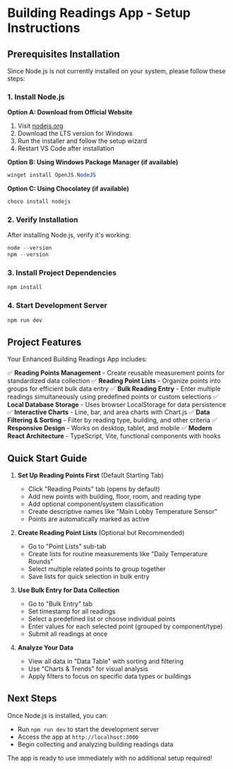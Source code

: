 # Building Readings App - Setup Instructions

## Prerequisites Installation

Since Node.js is not currently installed on your system, please follow these steps:

### 1. Install Node.js

**Option A: Download from Official Website**
1. Visit [nodejs.org](https://nodejs.org/)
2. Download the LTS version for Windows
3. Run the installer and follow the setup wizard
4. Restart VS Code after installation

**Option B: Using Windows Package Manager (if available)**
```powershell
winget install OpenJS.NodeJS
```

**Option C: Using Chocolatey (if available)**
```powershell
choco install nodejs
```

### 2. Verify Installation
After installing Node.js, verify it's working:
```powershell
node --version
npm --version
```

### 3. Install Project Dependencies
```powershell
npm install
```

### 4. Start Development Server
```powershell
npm run dev
```

## Project Features

Your Enhanced Building Readings App includes:

✅ **Reading Points Management** - Create reusable measurement points for standardized data collection
✅ **Reading Point Lists** - Organize points into groups for efficient bulk data entry
✅ **Bulk Reading Entry** - Enter multiple readings simultaneously using predefined points or custom selections
✅ **Local Database Storage** - Uses browser LocalStorage for data persistence
✅ **Interactive Charts** - Line, bar, and area charts with Chart.js
✅ **Data Filtering & Sorting** - Filter by reading type, building, and other criteria
✅ **Responsive Design** - Works on desktop, tablet, and mobile
✅ **Modern React Architecture** - TypeScript, Vite, functional components with hooks

## Quick Start Guide

1. **Set Up Reading Points First** (Default Starting Tab)
   - Click "Reading Points" tab (opens by default)
   - Add new points with building, floor, room, and reading type
   - Add optional component/system classification
   - Create descriptive names like "Main Lobby Temperature Sensor"
   - Points are automatically marked as active

2. **Create Reading Point Lists** (Optional but Recommended)
   - Go to "Point Lists" sub-tab
   - Create lists for routine measurements like "Daily Temperature Rounds"
   - Select multiple related points to group together
   - Save lists for quick selection in bulk entry

3. **Use Bulk Entry for Data Collection**
   - Go to "Bulk Entry" tab
   - Set timestamp for all readings
   - Select a predefined list or choose individual points
   - Enter values for each selected point (grouped by component/type)
   - Submit all readings at once

4. **Analyze Your Data**
   - View all data in "Data Table" with sorting and filtering
   - Use "Charts & Trends" for visual analysis
   - Apply filters to focus on specific data types or buildings

## Next Steps

Once Node.js is installed, you can:
- Run `npm run dev` to start the development server
- Access the app at `http://localhost:3000`
- Begin collecting and analyzing building readings data

The app is ready to use immediately with no additional setup required!
